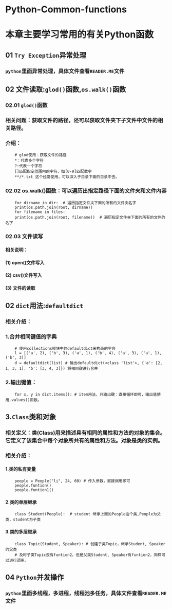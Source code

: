 # Python-Common-functions
# 本章主要学习常用的有关Python函数
## 01 `Try Exception`异常处理
### `python`里面异常处理，具体文件查看`READER.ME`文件
## 02 文件读取:`glod()`函数,`os.walk()`函数
### 02.01 `glod()`函数
### 相关问题：获取文件的路径，还可以获取文件夹下子文件中文件的相关路径。
### 介绍：
        # glod使用：获取文件的路径
        *：代表多个字符
        ?:代表一个字符
        []匹配指定范围内的字符，如[0-9]匹配数字
        **/*.txt 这个经常使用，可以深入子目录下面的目录中去。
### 02.02 os.walk()函数：可以遍历出指定路径下面的文件夹和文件内容
        for dirname in dir:  # 遍历指定文件夹下面的所有的文件夹名字
        print(os.path.join(root, dirname))
        for filename in files:
        print(os.path.join(root, filename))  # 遍历指定文件夹下面的所有的文件的名字
### 02.03 文件读写
#### 相关说明：
#### (1) open()文件写入
#### (2) csv()文件写入
#### (3) 文件的读取
## 02 `dict`用法:`defaultdict`
### 相关介绍：
### 1.合并相同键值的字典
        # 使用collections模块中的defaultdict来构造的字典
        l = [('a', 2), ('b', 3), ('a', 1), ('b', 4), ('a', 3), ('a', 1), ('b', 3)]
        d = defaultdict(list) # 输出defaultdict(<class 'list'>, {'a': [2, 1, 3, 1], 'b': [3, 4, 3]}) 将相同键进行合并
### 2.输出键值：
        for x, y in dict.items(): # item用法，只输出键：直接循环即可，输出值使用.values()函数。
## 3.`Class`类和对象
### 相关定义：类(Class)用来描述具有相同的属性和方法的对象的集合。它定义了该集合中每个对象所共有的属性和方法。对象是类的实例。
### 相关介绍：
#### 1.类的私有变量
        people = People("li", 24, 60) # 传入参数，直接调用即可
        people.funtion()
        people.funtion1() 
#### 2.类的单层继承
        class Student(People):  # student 继承上面的People这个类,People为父类，student为子类
#### 3.类的多层继承
        class Topic(Student, Speaker): # 创建子类Topic，继承Student, Speaker的父类
        # 及时子类Topic没有funtion2，但是父类Student, Speaker有funtion2，同样可以进行调用。
## 04 `Python`并发操作
### `python`里面多线程，多进程，线程池多任务，具体文件查看`READER.ME`文件

